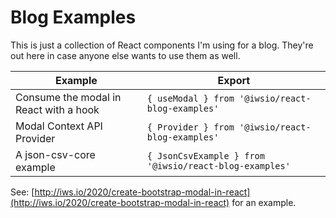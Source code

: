 # Blog Examples

This is just a collection of React components I'm using for a blog. They're out here in case anyone else wants to use them as well.

Example | Export
 -- | --
Consume the modal in React with a hook | `{ useModal } from '@iwsio/react-blog-examples'`
Modal Context API Provider | `{ Provider } from '@iwsio/react-blog-examples'`
A json-csv-core example | `{ JsonCsvExample } from '@iwsio/react-blog-examples'`

See: [http://iws.io/2020/create-bootstrap-modal-in-react](http://iws.io/2020/create-bootstrap-modal-in-react) for an example.
